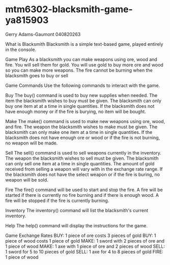 # mtm6302-blacksmith-game-ya815903
Gerry Adams-Gaumont 
040820263

What is Blacksmith
Blacksmith is a simple text-based game, played entirely in the console.

Game Play
As a blacksmith you can make weapons using ore, wood and fire. You will sell them for gold. You will use gold to buy more ore and wood so you can make more weapons. The fire cannot be burning when the blacksmith goes to buy or sell

Game Commands
Use the following commands to interact with the game.

Buy
The buy() command is used to buy new supplies when needed. The item the blacksmith wishes to buy must be given. The blacksmith can only buy one item at at a time in single quantities. If the blacksmith does not have enough money or if the fire is burying, no item will be bought.

Make
The make() command is used to make new weapons using ore, wood, and fire. The weapon the blacksmith wishes to make must be given. The blacksmith can only make one item at a time in single quantities. If the blacksmith does not have enough ore or wood or if the fire is not burning, no weapon will be made.

Sell
The sell() command is used to sell weapons currently in the inventory. The weapon the blacksmith wishes to sell must be given. The blacksmith can only sell one item at a time in single quantities. The amount of gold received from selling a weapon will vary with in the exchange rate range. If the blacksmith does not have the select weapon or if the fire is buring, no weapon will be sold.

Fire
The fire() command will be used to start and stop the fire. A fire will be started if there is currently no fire burning and if there is enough wood. A fire will be stopped if the fire is currently burning.

Inventory
The inventory() command will list the blacksmith's current inventory.

Help
The help() command will display the instructions for the game.

Game Exchange Rates
BUY: 1 piece of ore costs 3 pieces of gold
BUY: 1 piece of wood costs 1 piece of gold
MAKE: 1 sword with 2 pieces of ore and 1 piece of wood
MAKE: 1 axe with 1 piece of ore and 2 pieces of wood
SELL: 1 sword for 5 to 10 pieces of gold
SELL: 1 axe for 4 to 8 pieces of gold
FIRE: 1 piece of wood